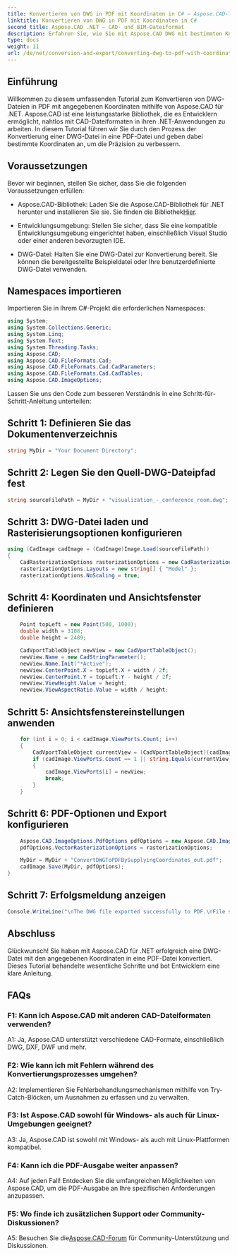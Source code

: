 ```yaml
---
title: Konvertieren von DWG in PDF mit Koordinaten in C# – Aspose.CAD-Tutorial
linktitle: Konvertieren von DWG in PDF mit Koordinaten in C#
second_title: Aspose.CAD .NET – CAD- und BIM-Dateiformat
description: Erfahren Sie, wie Sie mit Aspose.CAD DWG mit bestimmten Koordinaten in C# in PDF konvertieren. Befolgen Sie unsere Schritt-für-Schritt-Anleitung für präzise und effiziente CAD-Dateikonvertierungen.
type: docs
weight: 11
url: /de/net/conversion-and-export/converting-dwg-to-pdf-with-coordinates/
---
```

## Einführung

Willkommen zu diesem umfassenden Tutorial zum Konvertieren von DWG-Dateien in PDF mit angegebenen Koordinaten mithilfe von Aspose.CAD für .NET. Aspose.CAD ist eine leistungsstarke Bibliothek, die es Entwicklern ermöglicht, nahtlos mit CAD-Dateiformaten in ihren .NET-Anwendungen zu arbeiten. In diesem Tutorial führen wir Sie durch den Prozess der Konvertierung einer DWG-Datei in eine PDF-Datei und geben dabei bestimmte Koordinaten an, um die Präzision zu verbessern.

## Voraussetzungen

Bevor wir beginnen, stellen Sie sicher, dass Sie die folgenden Voraussetzungen erfüllen:

- Aspose.CAD-Bibliothek: Laden Sie die Aspose.CAD-Bibliothek für .NET herunter und installieren Sie sie. Sie finden die Bibliothek[Hier](https://releases.aspose.com/cad/net/).

- Entwicklungsumgebung: Stellen Sie sicher, dass Sie eine kompatible Entwicklungsumgebung eingerichtet haben, einschließlich Visual Studio oder einer anderen bevorzugten IDE.

- DWG-Datei: Halten Sie eine DWG-Datei zur Konvertierung bereit. Sie können die bereitgestellte Beispieldatei oder Ihre benutzerdefinierte DWG-Datei verwenden.

## Namespaces importieren

Importieren Sie in Ihrem C#-Projekt die erforderlichen Namespaces:

```csharp
using System;
using System.Collections.Generic;
using System.Linq;
using System.Text;
using System.Threading.Tasks;
using Aspose.CAD;
using Aspose.CAD.FileFormats.Cad;
using Aspose.CAD.FileFormats.Cad.CadParameters;
using Aspose.CAD.FileFormats.Cad.CadTables;
using Aspose.CAD.ImageOptions;
```

Lassen Sie uns den Code zum besseren Verständnis in eine Schritt-für-Schritt-Anleitung unterteilen:

## Schritt 1: Definieren Sie das Dokumentenverzeichnis

```csharp
string MyDir = "Your Document Directory";
```

## Schritt 2: Legen Sie den Quell-DWG-Dateipfad fest

```csharp
string sourceFilePath = MyDir + "visualization_-_conference_room.dwg";
```

## Schritt 3: DWG-Datei laden und Rasterisierungsoptionen konfigurieren

```csharp
using (CadImage cadImage = (CadImage)Image.Load(sourceFilePath))
{
    CadRasterizationOptions rasterizationOptions = new CadRasterizationOptions();
    rasterizationOptions.Layouts = new string[] { "Model" };
    rasterizationOptions.NoScaling = true;
```

## Schritt 4: Koordinaten und Ansichtsfenster definieren

```csharp
    Point topLeft = new Point(500, 1000);
    double width = 3108;
    double height = 2489;

    CadVportTableObject newView = new CadVportTableObject();
    newView.Name = new CadStringParameter();
    newView.Name.Init("*Active");
    newView.CenterPoint.X = topLeft.X + width / 2f;
    newView.CenterPoint.Y = topLeft.Y - height / 2f;
    newView.ViewHeight.Value = height;
    newView.ViewAspectRatio.Value = width / height;
```

## Schritt 5: Ansichtsfenstereinstellungen anwenden

```csharp
    for (int i = 0; i < cadImage.ViewPorts.Count; i++)
    {
        CadVportTableObject currentView = (CadVportTableObject)(cadImage.ViewPorts[i]);
        if (cadImage.ViewPorts.Count == 1 || string.Equals(currentView.Name.Value.ToLowerInvariant(), "*active"))
        {
            cadImage.ViewPorts[i] = newView;
            break;
        }
    }
```

## Schritt 6: PDF-Optionen und Export konfigurieren

```csharp
    Aspose.CAD.ImageOptions.PdfOptions pdfOptions = new Aspose.CAD.ImageOptions.PdfOptions();
    pdfOptions.VectorRasterizationOptions = rasterizationOptions;

    MyDir = MyDir + "ConvertDWGToPDFBySupplyingCoordinates_out.pdf";
    cadImage.Save(MyDir, pdfOptions);
}
```

## Schritt 7: Erfolgsmeldung anzeigen

```csharp
Console.WriteLine("\nThe DWG file exported successfully to PDF.\nFile saved at " + MyDir);
```

## Abschluss

Glückwunsch! Sie haben mit Aspose.CAD für .NET erfolgreich eine DWG-Datei mit den angegebenen Koordinaten in eine PDF-Datei konvertiert. Dieses Tutorial behandelte wesentliche Schritte und bot Entwicklern eine klare Anleitung.

## FAQs

### F1: Kann ich Aspose.CAD mit anderen CAD-Dateiformaten verwenden?

A1: Ja, Aspose.CAD unterstützt verschiedene CAD-Formate, einschließlich DWG, DXF, DWF und mehr.

### F2: Wie kann ich mit Fehlern während des Konvertierungsprozesses umgehen?

A2: Implementieren Sie Fehlerbehandlungsmechanismen mithilfe von Try-Catch-Blöcken, um Ausnahmen zu erfassen und zu verwalten.

### F3: Ist Aspose.CAD sowohl für Windows- als auch für Linux-Umgebungen geeignet?

A3: Ja, Aspose.CAD ist sowohl mit Windows- als auch mit Linux-Plattformen kompatibel.

### F4: Kann ich die PDF-Ausgabe weiter anpassen?

A4: Auf jeden Fall! Entdecken Sie die umfangreichen Möglichkeiten von Aspose.CAD, um die PDF-Ausgabe an Ihre spezifischen Anforderungen anzupassen.

### F5: Wo finde ich zusätzlichen Support oder Community-Diskussionen?

A5: Besuchen Sie die[Aspose.CAD-Forum](https://forum.aspose.com/c/cad/19) für Community-Unterstützung und Diskussionen.